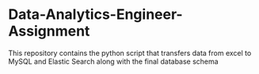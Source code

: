 # Data-Analytics-Engineer-Assignment
 This repository contains the python script that transfers data from excel to MySQL and  Elastic Search along with the final database schema
